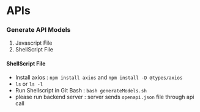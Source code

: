 # APIs

### Generate API Models

1. Javascript File
2. ShellScript File

#### ShellScript File

- Install axios : `npm install axios` and `npm install -D @types/axios`
- `ls` or `ls -l`
- Run Shellscript in Git Bash : `bash generateModels.sh`
- please run backend server : server sends `openapi.json` file through api call
